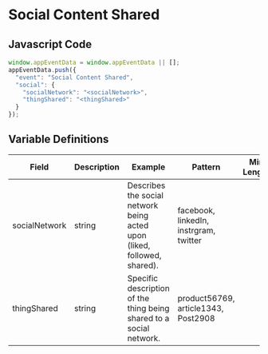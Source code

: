 # Social Content Shared

## Javascript Code

```js
window.appEventData = window.appEventData || [];
appEventData.push({
  "event": "Social Content Shared",
  "social": {
    "socialNetwork": "<socialNetwork>",
    "thingShared": "<thingShared>"
  }
});
```
## Variable Definitions

|Field|Description|Example|Pattern|Min Length|Max Length|Minimum|Maximum|Multiple Of|
| --- | --- | --- | --- | --- | --- | --- | --- | --- |
|socialNetwork|string|Describes the social network being acted upon (liked, followed, shared).|facebook, linkedIn, instrgram, twitter|
|thingShared|string|Specific description of the thing being shared to a social network.|product56769, article1343, Post2908|
